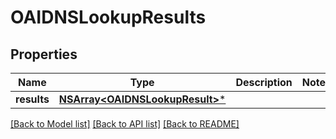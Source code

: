 # OAIDNSLookupResults

## Properties
Name | Type | Description | Notes
------------ | ------------- | ------------- | -------------
**results** | [**NSArray&lt;OAIDNSLookupResult&gt;***](OAIDNSLookupResult.md) |  | 

[[Back to Model list]](../README.md#documentation-for-models) [[Back to API list]](../README.md#documentation-for-api-endpoints) [[Back to README]](../README.md)



